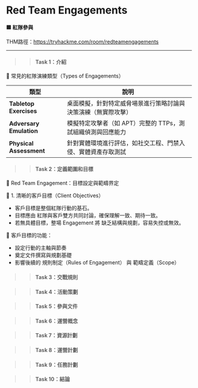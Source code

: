 # Red Team Engagements

**🟥 紅隊參與**

THM路徑：https://tryhackme.com/room/redteamengagements

---

>> #### Task 1：介紹

📌 常見的紅隊演練類型（Types of Engagements）

| 類型                      | 說明                                 |
| ----------------------- | ---------------------------------- |
| **Tabletop Exercises**  | 桌面模擬，針對特定威脅場景進行策略討論與決策演練（無實際攻擊）    |
| **Adversary Emulation** | 模擬特定攻擊者（如 APT）完整的 TTPs，測試組織偵測與回應能力 |
| **Physical Assessment** | 針對實體環境進行評估，如社交工程、門禁入侵、實體資產存取測試     |


>> #### Task 2：定義範圍和目標

📘 Red Team Engagement：目標設定與範疇界定

🎯 1. 清晰的客戶目標（Client Objectives）
- 客戶目標是整個紅隊行動的基石。
- 目標應由 紅隊與客戶雙方共同討論，確保理解一致、期待一致。
- 若無具體目標，整場 Engagement 將 缺乏結構與規劃，容易失控或無效。


🧩 客戶目標的功能：
- 設定行動的主軸與節奏
- 奠定文件撰寫與規劃基礎
- 影響後續的 規則制定（Rules of Engagement） 與 範疇定義（Scope）


>> #### Task 3：交戰規則

>> #### Task 4：活動策劃

>> #### Task 5：參與文件

>> #### Task 6：運營概念

>> #### Task 7：資源計劃

>> #### Task 8：運營計劃

>> #### Task 9：任務計劃

>> #### Task 10：結論
